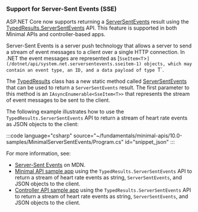 ### Support for Server-Sent Events (SSE)

ASP.NET Core now supports returning a [ServerSentEvents](xref:System.Net.ServerSentEvents) result using the [TypedResults.ServerSentEvents](https://source.dot.net/#Microsoft.AspNetCore.Http.Results/TypedResults.cs,051e6796e1492f84) API. This feature is supported in both Minimal APIs and controller-based apps.

Server-Sent Events is a server push technology that allows a server to send a stream of event messages to a client over a single HTTP connection. In .NET the event messages are represented as [`SseItem<T`>`](/dotnet/api/system.net.serversentevents.sseitem-1) objects, which may contain an event type, an ID, and a data payload of type `T`.

The [TypedResults](xref:Microsoft.AspNetCore.Http.TypedResults) class has a new static method called [ServerSentEvents](https://source.dot.net/#Microsoft.AspNetCore.Http.Results/TypedResults.cs,ceb980606eb9e295) that can be used to return a `ServerSentEvents` result. The first parameter to this method is an `IAsyncEnumerable<SseItem<T>>` that represents the stream of event messages to be sent to the client.

The following example illustrates how to use the `TypedResults.ServerSentEvents` API to return a stream of heart rate events as JSON objects to the client:

:::code language="csharp" source="~/fundamentals/minimal-apis/10.0-samples/MinimalServerSentEvents/Program.cs" id="snippet_json" :::

For more information, see:

- [Server-Sent Events](https://developer.mozilla.org/docs/Web/API/Server-sent_events) on MDN.
- [Minimal API sample app](https://github.com/dotnet/AspNetCore.Docs/blob/main/aspnetcore/fundamentals/minimal-apis/10.0-samples/MinimalServerSentEvents/Program.cs) using the `TypedResults.ServerSentEvents` API to return a stream of heart rate events as string, `ServerSentEvents`, and JSON objects to the client.
- [Controller API sample app](https://github.com/dotnet/AspNetCore.Docs/tree/main/aspnetcore/web-api/action-return-types/samples/10/ControllerSSE) using the `TypedResults.ServerSentEvents` API to return a stream of heart rate events as string, `ServerSentEvents`, and JSON objects to the client.

